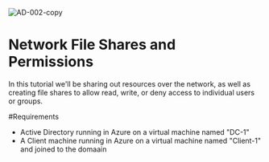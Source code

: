 
![AD-002-copy](https://github.com/user-attachments/assets/ce24755c-6698-4af9-a5ae-2131f80ee991)


# Network File Shares and Permissions

In this tutorial we'll be sharing out resources over the network, as well as creating file shares to allow read, write, or deny access to individual users or groups.

#Requirements

- Active Directory running in Azure on a virtual machine named "DC-1"
- A Client machine running in Azure on a virtual machine named "Client-1" and joined to the domaain
